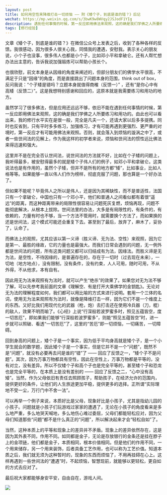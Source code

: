 ```yaml
---
layout: post
title: 如何用空性来降维打击一切烦恼 —— 附《矮个子，到底是谁的错？》后记
wechat: https://mp.weixin.qq.com/s/3bwK9w8WVqy2JSJodF1YIg
description: 遇到任何事情的时候，第一反应即用佛法来观照，这的确是我们学佛之人所要练习和用功的。尤其应该重视对空性的理解，可以降维打击一切烦恼，拔除根本，最彻底，最究竟，也最圆满。
tags: [修行经验]
---
```


文章《矮个子，到底是谁的错？》在微信公众号上发表之后，收到了各种各样的反馈。我很感动，因为很多人很关心我，同情我的遭遇，安慰我。表示关心的朋友说，小个子也没事，很多伟人也都是小个子，比如邓小平和拿破仑。还有人帮忙想办法出主意的，告诉我说加强锻炼可以帮助小孩长个。

也很欣慰，前文本身是从因缘的角度来阐述的，但部分朋友们的佛学水平很高，不满足于只是“因缘”的角度，而是直接跳出了问题本身的范围，think out of box，反问我说：“个子矮是错吗？立题本身就值得商榷（反馈一）” ，还有“是你心中有高矮（反馈二）”。这是我想特别感谢和回应的，这原本就是我需要练习和用功的地方。

虽然学习了很多佛法，但是应用还远远不够，依旧不能在遇到任何事情的时候，第一反应即用佛法来观照，这的确是我们学佛之人所要练习和用功的。由此也可以看出来，我的修行水平实在是很一般，完全是凡夫一个，还请大家以后多多提携。同时也反省到，只有平时多多练习，加强练习，才有可能再遇到更强烈、更严重的对境时，第一反应才有可能用佛法来观照。否则，就会落入到烦恼的漩涡之中了，或者一些世间法的见解上，作为我这样的初学者来说，烦恼和世间法的惯性远比佛法来得迅速和强大。

这里并不是在完全否认世间法，说世间法的方法就不好，比如在个子矮的问题上，我听得最多，被安慰得最多的就是矮个子伟人们的例子，如邓小平和拿破仑。这类说法也是有作用的，虽然个子矮，但并不是所有的地方都“矮”，比如事业，比如人格等等。如果能够一直以伟人们作为榜样，彻底克服了问题，那也算是一个好办法了。

但如果不能呢？毕竟伟人之所以是伟人，还是因为其稀缺性，而不是普适性，法国只有一个拿破仑，中国也只有一个邓小平，他们和普通人之间看似都有着很“遥远”的距离，而这种距离带来的局限性很容易让问题死灰复燃，烦恼再现，问题不能彻底解决，从根本上拔除。世间法里的办法，大多是有局限性的，有条件的，有依赖的，力量有时也不够，当一个方法不管用时，就需要换个方法了，而如果换的还是世间法，这个模式可能还会重复下去。甚至到了最后，放弃了，麻木了，妥协了，认命了。

而佛法上的观照，尤其应该以第一义谛（胜义谛、无为法、空性）来观照，因为它是第一、最胜的缘故，它的力量也是最强大。而我们日常会遇到的问题，无一例外都是世间法的问题，所有这类问题又都可以归结成有为法，因缘法。而胜义谛是无为法，是空性，不待因缘的，是普遍存在的，存在于一切时（过去现在未来），一切地（地方地点），没有限制，没有条件，没有约束，人人可用，随时可用，不从外得，不从他求，本有自有。

因此用无为法来观照有为法时，就可以产生“绝杀”的效果了。如果您对无为法不够了解，可以先参考我前面的文章《理解空、有是打开大乘佛学的金钥匙》。无论对无为法的理解程度如何，我们都可以用比喻的方式来进行说明。套用一个三体的名词，使用无为法来观照有为法时，就像是降维打击一样，因为它们不是一个维度上的东西。又好比我们用现代化的武器（枪，炮）去打击还在使用冷兵器（刀，棍）的敌人，效果不明而喻了。《心经》上说“行深般若波罗蜜多时，照见五蕴皆空，度一切苦厄”，即如果我们能够“行深般若波罗蜜多”，则能“照见五蕴皆空”时，进一步就可以照破、看透“一切苦厄”了，这里的“苦厄”即一切烦恼，一切痛苦，一切障碍。

回到身高的问题上，矮个子是一个事实，因为低于平均身高就是矮个子，是一个小学生就会的数学题，因此矮个子是一个事实，但是它并不是一个“问题”，既然不是“问题”，就没有必要再去问是谁的“错”了 —— 回应了反馈之一，“矮个子不是问题”。其次，因为万事万物都具有空性，因此在空性上，万事万物都是平等的，没有对立，没有差异。所以不仅矮个子和高个子也是完全平等的，甚至矮个子和恐龙也是完全平等的，在本质上是没有差别的 —— 回应了反馈之二，“心中没有高矮”。当然，作为父母依旧有责任去照顾孩子，帮助孩子，在经济允许的范围内，提供更好的条件，让他们的人生旅途更加平稳，提供更多的选择。正所谓“实际理地不受一尘，万行门中不舍一法”。

可以再举一个例子来说，本质好比是父母，现象好比是小孩子，尤其是指幼儿园的小孩子。问题就是小孩子们玩游戏过家家的遭遇了，无论在小孩子的角度看来是多么地严重，多么地哭天喊地，多么地伤心难过委屈，父母们都能轻松应对，因为父母们知道那些“问题”都不是什么真正的“问题”，所以解决起来才会“轻松自如”了。

当然，这种本质上的平等和现象上的差异并不矛盾。现象上的差异依然存在，这是因为其外表不同，作用不同。如同都是金子，无论是存放银行的金条还是挂在脖子上的金项链，他们都是金子，本质相同，根本价值相同。但是他们的作用不同，一个用来储存，另一个用来装饰，后者具备工艺作用，也可以称为工艺价值。知道本质之后，我们就无须为这种暂时的，现象的东西而烦恼了，不用再挂碍在心上。这样再遇到一些世间法的“遭遇”时，不起烦恼，智慧现前，就能够以更轻松，更自如的方式去应对了。

最后祝大家都能够身安平安，自由自在，游戏人间。

![](../images/2022-06-02-12-16-08.png)


